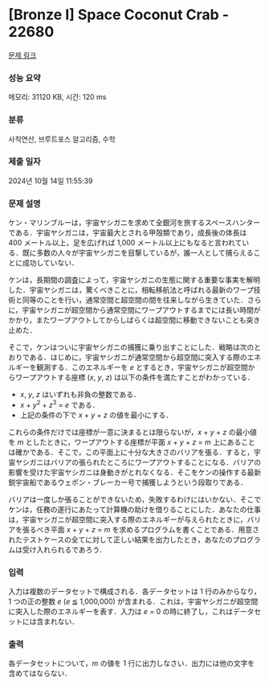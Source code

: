 # [Bronze I] Space Coconut Crab - 22680 

[문제 링크](https://www.acmicpc.net/problem/22680) 

### 성능 요약

메모리: 31120 KB, 시간: 120 ms

### 분류

사칙연산, 브루트포스 알고리즘, 수학

### 제출 일자

2024년 10월 14일 11:55:39

### 문제 설명

<p>ケン・マリンブルーは，宇宙ヤシガニを求めて全銀河を旅するスペースハンターである．宇宙ヤシガニは，宇宙最大とされる甲殻類であり，成長後の体長は 400 メートル以上，足を広げれば 1,000 メートル以上にもなると言われている．既に多数の人々が宇宙ヤシガニを目撃しているが，誰一人として捕らえることに成功していない．</p>

<p>ケンは，長期間の調査によって，宇宙ヤシガニの生態に関する重要な事実を解明した．宇宙ヤシガニは，驚くべきことに，相転移航法と呼ばれる最新のワープ技術と同等のことを行い，通常空間と超空間の間を往来しながら生きていた．さらに，宇宙ヤシガニが超空間から通常空間にワープアウトするまでには長い時間がかかり，またワープアウトしてからしばらくは超空間に移動できないことも突き止めた．</p>

<p>そこで，ケンはついに宇宙ヤシガニの捕獲に乗り出すことにした．戦略は次のとおりである．はじめに，宇宙ヤシガニが通常空間から超空間に突入する際のエネルギーを観測する．このエネルギーを <i>e</i> とするとき，宇宙ヤシガニが超空間からワープアウトする座標 (<i>x</i>, <i>y</i>, <i>z</i>) は以下の条件を満たすことがわかっている．</p>

<ul>
	<li><i>x</i>, <i>y</i>, <i>z</i> はいずれも非負の整数である．</li>
	<li><i>x</i> + <i>y</i><sup>2</sup> + <i>z</i><sup>3</sup> = <i>e</i> である．</li>
	<li>上記の条件の下で <i>x</i> + <i>y</i> + <i>z</i> の値を最小にする．</li>
</ul>

<p>これらの条件だけでは座標が一意に決まるとは限らないが，<i>x</i> + <i>y</i> + <i>z</i> の最小値を <i>m</i> としたときに，ワープアウトする座標が平面 <i>x</i> + <i>y</i> + <i>z</i> = <i>m</i> 上にあることは確かである．そこで，この平面上に十分な大きさのバリアを張る．すると，宇宙ヤシガニはバリアの張られたところにワープアウトすることになる．バリアの影響を受けた宇宙ヤシガニは身動きがとれなくなる．そこをケンの操作する最新鋭宇宙船であるウェポン・ブレーカー号で捕獲しようという段取りである．</p>

<p>バリアは一度しか張ることができないため，失敗するわけにはいかない．そこでケンは，任務の遂行にあたって計算機の助けを借りることにした．あなたの仕事は，宇宙ヤシガニが超空間に突入する際のエネルギーが与えられたときに，バリアを張るべき平面 <i>x</i> + <i>y</i> + <i>z</i> = <i>m</i> を求めるプログラムを書くことである．用意されたテストケースの全てに対して正しい結果を出力したとき，あなたのプログラムは受け入れられるであろう．</p>

### 입력 

 <p>入力は複数のデータセットで構成される．各データセットは 1 行のみからなり，1 つの正の整数 <i>e</i> (<i>e</i> ≦ 1,000,000) が含まれる．これは，宇宙ヤシガニが超空間に突入した際のエネルギーを表す．入力は <i>e</i> = 0 の時に終了し，これはデータセットには含まれない．</p>

### 출력 

 <p>各データセットについて，<i>m</i> の値を 1 行に出力しなさい．出力には他の文字を含めてはならない．</p>

